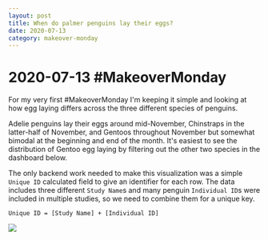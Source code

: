 ```yaml
---
layout: post
title: When do palmer penguins lay their eggs?
date: 2020-07-13
category: makeover-monday
---
```


# 2020-07-13 #MakeoverMonday

For my very first #MakeoverMonday I'm keeping it simple and looking at how egg laying differs across the three different species of penguins.

Adelie penguins lay their eggs around mid-November, Chinstraps in the latter-half of November, and Gentoos throughout November but somewhat bimodal at the beginning and end of the month. It's easiest to see the distribution of Gentoo egg laying by filtering out the other two species in the dashboard below.

The only backend work needed to make this visualization was a simple `Unique ID` calculated field to give an identifier for each row. The data includes three different `Study Name`s and many penguin `Individual ID`s were included in multiple studies, so we need to combine them for a unique key.

```
Unique ID = [Study Name] + [Individual ID]
```

<div class='tableauPlaceholder' id='viz1595285027266' style='position: relative'><noscript><a href='#'><img alt=' ' src='https:&#47;&#47;public.tableau.com&#47;static&#47;images&#47;pa&#47;palmer-penguins&#47;egg-laying-timeline&#47;1_rss.png' style='border: none' /></a></noscript><object class='tableauViz'  style='display:none;'><param name='host_url' value='https%3A%2F%2Fpublic.tableau.com%2F' /> <param name='embed_code_version' value='3' /> <param name='site_root' value='' /><param name='name' value='palmer-penguins&#47;egg-laying-timeline' /><param name='tabs' value='no' /><param name='toolbar' value='yes' /><param name='static_image' value='https:&#47;&#47;public.tableau.com&#47;static&#47;images&#47;pa&#47;palmer-penguins&#47;egg-laying-timeline&#47;1.png' /> <param name='animate_transition' value='yes' /><param name='display_static_image' value='yes' /><param name='display_spinner' value='yes' /><param name='display_overlay' value='yes' /><param name='display_count' value='yes' /><param name='language' value='en' /></object></div><script type='text/javascript'> var divElement = document.getElementById('viz1595285027266'); var vizElement = divElement.getElementsByTagName('object')[0]; if ( divElement.offsetWidth > 800 ) { vizElement.style.width='900px';vizElement.style.height='827px';} else if ( divElement.offsetWidth > 500 ) { vizElement.style.width='900px';vizElement.style.height='827px';} else { vizElement.style.width='100%';vizElement.style.height='727px';} var scriptElement = document.createElement('script'); scriptElement.src = 'https://public.tableau.com/javascripts/api/viz_v1.js'; vizElement.parentNode.insertBefore(scriptElement, vizElement);</script>

